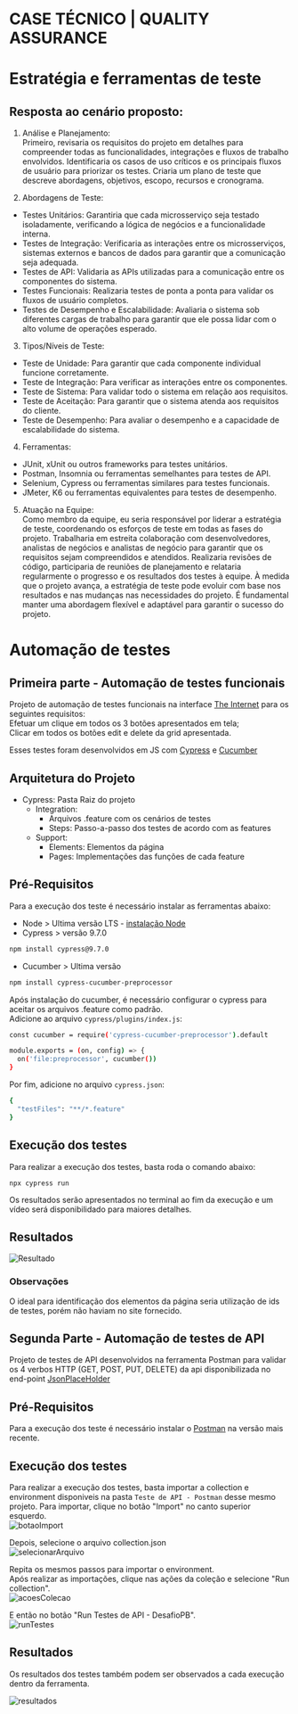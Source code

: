 # CASE TÉCNICO | QUALITY ASSURANCE

# Estratégia e ferramentas de teste

## Resposta ao cenário proposto:

1. Análise e Planejamento:<br>
Primeiro, revisaria os requisitos do projeto em detalhes para compreender todas as funcionalidades, integrações e fluxos de trabalho envolvidos.
Identificaria os casos de uso críticos e os principais fluxos de usuário para priorizar os testes.
Criaria um plano de teste que descreve abordagens, objetivos, escopo, recursos e cronograma.

2. Abordagens de Teste:<br>
- Testes Unitários: Garantiria que cada microsserviço seja testado isoladamente, verificando a lógica de negócios e a funcionalidade interna.<br>
- Testes de Integração: Verificaria as interações entre os microsserviços, sistemas externos e bancos de dados para garantir que a comunicação seja adequada.<br>
- Testes de API: Validaria as APIs utilizadas para a comunicação entre os componentes do sistema.<br>
- Testes Funcionais: Realizaria testes de ponta a ponta para validar os fluxos de usuário completos.<br>
- Testes de Desempenho e Escalabilidade: Avaliaria o sistema sob diferentes cargas de trabalho para garantir que ele possa lidar com o alto volume de operações esperado.

3. Tipos/Níveis de Teste:<br>
- Teste de Unidade: Para garantir que cada componente individual funcione corretamente.<br>
- Teste de Integração: Para verificar as interações entre os componentes.<br>
- Teste de Sistema: Para validar todo o sistema em relação aos requisitos.<br>
- Teste de Aceitação: Para garantir que o sistema atenda aos requisitos do cliente.<br>
- Teste de Desempenho: Para avaliar o desempenho e a capacidade de escalabilidade do sistema.

4. Ferramentas:<br>
- JUnit, xUnit ou outros frameworks para testes unitários.<br>
- Postman, Insomnia ou ferramentas semelhantes para testes de API.<br>
- Selenium, Cypress ou ferramentas similares para testes funcionais.<br>
- JMeter, K6 ou ferramentas equivalentes para testes de desempenho.

5. Atuação na Equipe:<br>
Como membro da equipe, eu seria responsável por liderar a estratégia de teste, coordenando os esforços de teste em todas as fases do projeto.
Trabalharia em estreita colaboração com desenvolvedores, analistas de negócios e analistas de negócio para garantir que os requisitos sejam compreendidos e atendidos.
Realizaria revisões de código, participaria de reuniões de planejamento e relataria regularmente o progresso e os resultados dos testes à equipe. À medida que o projeto avança, a estratégia de teste pode evoluir com base nos resultados e nas mudanças nas necessidades do projeto. É fundamental manter uma abordagem flexível e adaptável para garantir o sucesso do projeto.


# Automação de testes
## Primeira parte - Automação de testes funcionais
Projeto de automação de testes funcionais na interface [The Internet](https://the-internet.herokuapp.com/challenging_dom) para os seguintes requisitos:<br>
Efetuar um clique em todos os 3 botões apresentados em tela; <br>
Clicar em todos os botões edit e delete da grid apresentada.

Esses testes foram desenvolvidos em JS com [Cypress](https://www.cypress.io/) e [Cucumber](https://cucumber.io/)

## Arquitetura do Projeto

- Cypress: Pasta Raiz do projeto
  - Integration:
    - Arquivos .feature com os cenários de testes
    - Steps: Passo-a-passo dos testes de acordo com as features
  - Support:
    - Elements: Elementos da página
    - Pages: Implementações das funções de cada feature

## Pré-Requisitos
Para a execução dos teste é necessário instalar as ferramentas abaixo:
- Node > Ultima versão LTS - [instalação Node](https://nodejs.org/en/download/)
- Cypress > versão 9.7.0
```bash
npm install cypress@9.7.0
```
- Cucumber > Ultima versão 
```bash
npm install cypress-cucumber-preprocessor
```
Após instalação do cucumber, é necessário configurar o cypress para aceitar os arquivos .feature como padrão. <br>
Adicione ao arquivo <code>cypress/plugins/index.js</code>:
```bash
const cucumber = require('cypress-cucumber-preprocessor').default

module.exports = (on, config) => {
  on('file:preprocessor', cucumber())
}
```
Por fim, adicione no arquivo <code>cypress.json</code>:
```bash
{
  "testFiles": "**/*.feature"
}
```
## Execução dos testes
Para realizar a execução dos testes, basta roda o comando abaixo:
```
npx cypress run
```
Os resultados serão apresentados no terminal ao fim da execução e um vídeo será disponibilidado para maiores detalhes.
## Resultados
![Resultado](evidence/image.png)

### Observações
O ideal para identificação dos elementos da página seria utilização de ids de testes, porém não haviam no site fornecido.

## Segunda Parte - Automação de testes de API
Projeto de testes de API desenvolvidos na ferramenta Postman para validar os 4 verbos HTTP (GET, POST, PUT, DELETE) da api disponibilizada no end-point [JsonPlaceHolder](https://jsonplaceholder.typicode.com/users)

## Pré-Requisitos
Para a execução dos teste é necessário instalar o [Postman](https://www.postman.com/downloads/) na versão mais recente.

## Execução dos testes
Para realizar a execução dos testes, basta importar a collection e environment disponiveis na pasta <code>Teste de API - Postman</code> desse mesmo projeto.
Para importar, clique no botão "Import" no canto superior esquerdo.<br>
![botaoImport](evidence/image-0.png)<br>

Depois, selecione o arquivo collection.json <br>
![selecionarArquivo](evidence/image-1.png)<br>

Repita os mesmos passos para importar o environment.<br>
Após realizar as importações, clique nas ações da coleção e selecione "Run collection".<br>
![acoesColecao](evidence/image-3.png)<br>

E então no botão "Run Testes de API - DesafioPB".<br>
![runTestes](evidence/image-4.png)

## Resultados
Os resultados dos testes também podem ser observados a cada execução dentro da ferramenta.<br>

![resultados](evidence/image-2.png)
